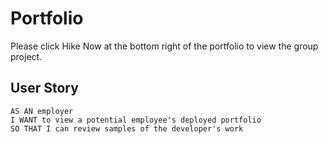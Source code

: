 # Portfolio

Please click Hike Now at the bottom right of the portfolio to view the group project.

## User Story

```
AS AN employer
I WANT to view a potential employee's deployed portfolio
SO THAT I can review samples of the developer's work
```

